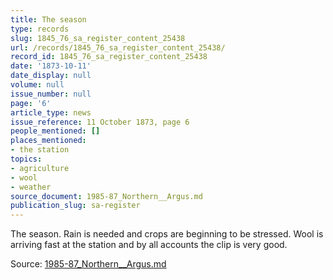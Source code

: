 ```yaml
---
title: The season
type: records
slug: 1845_76_sa_register_content_25438
url: /records/1845_76_sa_register_content_25438/
record_id: 1845_76_sa_register_content_25438
date: '1873-10-11'
date_display: null
volume: null
issue_number: null
page: '6'
article_type: news
issue_reference: 11 October 1873, page 6
people_mentioned: []
places_mentioned:
- the station
topics:
- agriculture
- wool
- weather
source_document: 1985-87_Northern__Argus.md
publication_slug: sa-register
---
```


The season.  Rain is needed and crops are beginning to be stressed.  Wool is arriving fast at the station and by all accounts the clip is very good.

Source: [1985-87_Northern__Argus.md](/downloads/markdown/1985-87_Northern__Argus.md)
